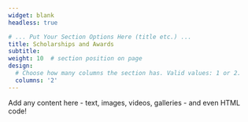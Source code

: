 ```yaml
---
widget: blank
headless: true

# ... Put Your Section Options Here (title etc.) ...
title: Scholarships and Awards
subtitle:
weight: 10  # section position on page
design:
  # Choose how many columns the section has. Valid values: 1 or 2.
  columns: '2'
---
```


Add any content here - text, images, videos, galleries - and even HTML code!
